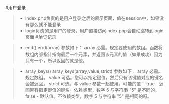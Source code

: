 #用户登录

> - index.php负责的是用户登录之后的展示页面，值在session中，如果没有那么就不能登录
> - login负责的是用户的登录，用户直接访问index.php会自动跳转到login页面
#单词记录

> - end()
end(array)
参数如下：
array   必需。规定要使用的数组。函数将数组内部指针指向最后一个元素，并返回该元素的值（如果成功）因为只有一个，所以返回的就是他。

> - array_keys()
array_keys(array,value,strict)
参数如下：
array   必需。规定数组。
value   可选。您可以指定键值，然后只有该键值对应的键名会被返回。
strict
可选。与 value 参数一起使用。可能的值：
true - 返回带有指定键值的键名。依赖类型，数字 5 与字符串 "5" 是不同的。
false - 默认值。不依赖类型，数字 5 与字符串 "5" 是相同的呀。